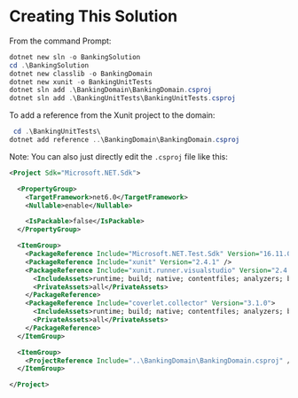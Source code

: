 # Creating This Solution

From the command Prompt:
```powershell
dotnet new sln -o BankingSolution
cd .\BankingSolution
dotnet new classlib -o BankingDomain
dotnet new xunit -o BankingUnitTests
dotnet sln add .\BankingDomain\BankingDomain.csproj
dotnet sln add .\BankingUnitTests\BankingUnitTests.csproj

```

To add a reference from the Xunit project to the domain:

```powershell
 cd .\BankingUnitTests\
dotnet add reference ..\BankingDomain\BankingDomain.csproj 

```

Note: You can also just directly edit the `.csproj` file like this:

```xml
<Project Sdk="Microsoft.NET.Sdk">

  <PropertyGroup>
    <TargetFramework>net6.0</TargetFramework>
    <Nullable>enable</Nullable>

    <IsPackable>false</IsPackable>
  </PropertyGroup>

  <ItemGroup>
    <PackageReference Include="Microsoft.NET.Test.Sdk" Version="16.11.0" />
    <PackageReference Include="xunit" Version="2.4.1" />
    <PackageReference Include="xunit.runner.visualstudio" Version="2.4.3">
      <IncludeAssets>runtime; build; native; contentfiles; analyzers; buildtransitive</IncludeAssets>
      <PrivateAssets>all</PrivateAssets>
    </PackageReference>
    <PackageReference Include="coverlet.collector" Version="3.1.0">
      <IncludeAssets>runtime; build; native; contentfiles; analyzers; buildtransitive</IncludeAssets>
      <PrivateAssets>all</PrivateAssets>
    </PackageReference>
  </ItemGroup>

  <ItemGroup>
    <ProjectReference Include="..\BankingDomain\BankingDomain.csproj" />
  </ItemGroup>

</Project>

```